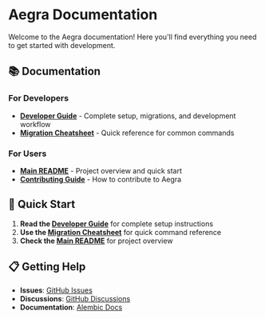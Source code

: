 # Aegra Documentation

Welcome to the Aegra documentation! Here you'll find everything you need to get started with development.

## 📚 Documentation

### For Developers

- **[Developer Guide](developer-guide.md)** - Complete setup, migrations, and development workflow
- **[Migration Cheatsheet](migration-cheatsheet.md)** - Quick reference for common commands

### For Users

- **[Main README](../README.md)** - Project overview and quick start
- **[Contributing Guide](../CONTRIBUTING.md)** - How to contribute to Aegra

## 🚀 Quick Start

1. **Read the [Developer Guide](developer-guide.md)** for complete setup instructions
2. **Use the [Migration Cheatsheet](migration-cheatsheet.md)** for quick command reference
3. **Check the [Main README](../README.md)** for project overview

## 📋 Getting Help

- **Issues**: [GitHub Issues](https://github.com/ibbybuilds/aegra/issues)
- **Discussions**: [GitHub Discussions](https://github.com/ibbybuilds/aegra/discussions)
- **Documentation**: [Alembic Docs](https://alembic.sqlalchemy.org/)
